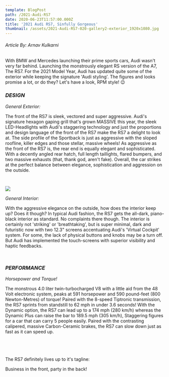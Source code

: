 ```yaml
---
template: BlogPost
path: /2021-Audi-RS7
date: 2020-06-23T11:57:00.000Z
title: '2021 Audi RS7, Sinfully Gorgeous'
thumbnail: /assets/2021-Audi-RS7-020-gallery2-exterior_1920x1080.jpg
---
```

###### Article By: Arnav Kulkarni

With BMW and Mercedes launching their prime sports cars, Audi wasn't very far behind. Launching the monstrously elegant RS version of the A7, The RS7. For the 2021 Model Year, Audi has updated quite some of the exterior while keeping the signature 'Audi styling'. The figures and looks promise a lot, or do they? Let's have a look, RPM style! 😉

### *DESIGN*

*General Exterior:*

The front of the RS7 is sleek, vectored and super aggressive. Audi's signature hexagon gaping grill that's grown MASSIVE this year, the sleek LED-Headlights with Audi's staggering technology and just the proportions and design language of the front of the RS7 make the RS7 a delight to look at. The side profile of the Sportback is just as aggressive with the sloped roofline, killer edges and those stellar, massive wheels! As aggressive as the front of the RS7 is, the rear end is equally elegant and sophisticated. With a decently angled rear hatch, full length taillights, flared bumpers, and two massive exhausts (that, thank god, aren't fake). Overall, the car strikes at the perfect balance between elegance, sophistication and aggression on the outside.

![]()

![]()

![](/assets/2020-audi-rs7-sportback.jpg)

*General Interior:*

With the aggressive elegance on the outside, how does the interior keep up? Does it though? In typical Audi fashion, the RS7 gets the all-dark, piano-black interior as standard. No complaints there though. The interior is certainly not 'striking' or 'breathtaking', but is super minimal, dark and futuristic now with two 12.3" screens accentuating Audi's 'Virtual Cockpit' system. For some, the lack of physical buttons and knobs may be a turn off. But Audi has implemented the touch-screens with superior visibility and haptic feedbacks.

![]()

![]()

### *PERFORMANCE*

*Horsepower and Torque!*

The monstrous 4.0 liter twin-turbocharged V8 with a little aid from the 48 Volt electronic system, peaks at 591 horsepower and 590 pound-feet (800 Newton-Metres) of torque! Paired with the 8-speed Tiptronic transmission, the RS7 sprints from standstill to 62 mph in under 3.6 seconds! With the Dynamic option, the RS7 can lead up to a 174 mph (280 km/h) whereas the Dynamic Plus can raise the bar to 189.5 mph (305 km/h), Staggering figures for a car that can carry 5 people easily. Paired with the contrasting calipered, massive Carbon-Ceramic brakes, the RS7 can slow down just as fast as it can speed up. 

![]()

![]()

![]()

![]()

The RS7 definitely lives up to it's tagline: 

Business in the front, party in the back!

